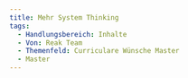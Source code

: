 ```yaml
---
title: Mehr System Thinking
tags:
  - Handlungsbereich: Inhalte
  - Von: Reak Team
  - Themenfeld: Curriculare Wünsche Master
  - Master
---
```

